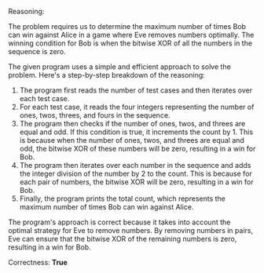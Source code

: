 Reasoning:

The problem requires us to determine the maximum number of times Bob can win against Alice in a game where Eve removes numbers optimally. The winning condition for Bob is when the bitwise XOR of all the numbers in the sequence is zero.

The given program uses a simple and efficient approach to solve the problem. Here's a step-by-step breakdown of the reasoning:

1. The program first reads the number of test cases and then iterates over each test case.
2. For each test case, it reads the four integers representing the number of ones, twos, threes, and fours in the sequence.
3. The program then checks if the number of ones, twos, and threes are equal and odd. If this condition is true, it increments the count by 1. This is because when the number of ones, twos, and threes are equal and odd, the bitwise XOR of these numbers will be zero, resulting in a win for Bob.
4. The program then iterates over each number in the sequence and adds the integer division of the number by 2 to the count. This is because for each pair of numbers, the bitwise XOR will be zero, resulting in a win for Bob.
5. Finally, the program prints the total count, which represents the maximum number of times Bob can win against Alice.

The program's approach is correct because it takes into account the optimal strategy for Eve to remove numbers. By removing numbers in pairs, Eve can ensure that the bitwise XOR of the remaining numbers is zero, resulting in a win for Bob.

Correctness: **True**